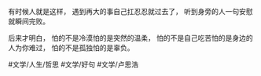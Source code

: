 有时候人就是这样，
遇到再大的事自己扛忍忍就过去了，
听到身旁的人一句安慰就瞬间完败。

后来才明白，
怕的不是冷漠怕的是突然的温柔，
怕的不是自己吃苦怕的是身边的人为你难过，
怕的不是孤独怕的是辜负。

#文学/人生/哲思 #文学/好句 #文学/卢思浩 